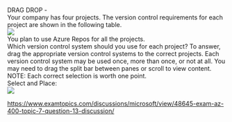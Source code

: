 DRAG DROP -<br/>Your company has four projects. The version control requirements for each project are shown in the following table.<br/><img src="https://www.examtopics.com/assets/media/exam-media/04257/0028900001.png" class="in-exam-image"/><br/>You plan to use Azure Repos for all the projects.<br/>Which version control system should you use for each project? To answer, drag the appropriate version control systems to the correct projects. Each version control system may be used once, more than once, or not at all. You may need to drag the split bar between panes or scroll to view content.<br/>NOTE: Each correct selection is worth one point.<br/>Select and Place:<br/><img src="https://www.examtopics.com/assets/media/exam-media/04257/0029000001.png" class="in-exam-image"/><br/><p><a href="https://www.examtopics.com/discussions/microsoft/view/48645-exam-az-400-topic-7-question-13-discussion/">https://www.examtopics.com/discussions/microsoft/view/48645-exam-az-400-topic-7-question-13-discussion/</a></p><script src="https://giscus.app/client.js"                    data-repo="azsamples/az204"                    data-repo-id="R_kgDOMRXzDQ"                    data-category="General"                    data-category-id="DIC_kwDOMRXzDc4Cgi27"                    data-mapping="pathname"                    data-strict="0"                    data-reactions-enabled="0"                    data-emit-metadata="0"                    data-input-position="bottom"                    data-theme="preferred_color_scheme"                    data-lang="en"                    crossorigin="anonymous"                    async>                    </script>